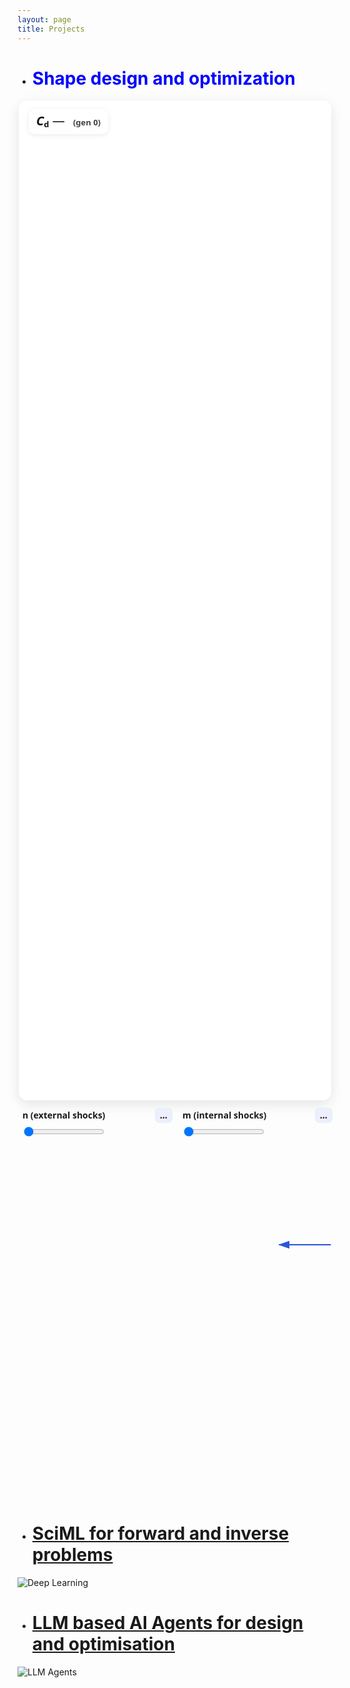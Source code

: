 ```yaml
---
layout: page
title: Projects
---
```


* # <span style="color:blue">Shape design and optimization </span>

<!-- model-viewer runtime -->
<script type="module" src="https://unpkg.com/@google/model-viewer@latest/dist/model-viewer.min.js"></script>
<script nomodule src="https://unpkg.com/@google/model-viewer@latest/dist/model-viewer-legacy.js"></script>

<style>
  .mv-wrap {
    position: relative;
    width: min(500px, 60vw);   /* narrower card */
    height: 40vh;              /* a bit shorter */
    margin: 0 auto;            /* center on page */
    background: #ffffff;
    border-radius: 14px;
    box-shadow: 0 6px 20px rgba(0,0,0,.10);
    overflow: hidden;
  }
  .mv-layer {
    position: absolute; inset: 0;
    width: 100%; height: 100%;
    background: #ffffff;
  
    /* enlarge + nudge down so the nose fits in frame */
    transform: translateY(24px) scale(2.5);   /* tweak 16–40px to taste */
    transform-origin: 50% 40%;                /* pivot slightly above center */
    will-change: transform;
  }
  .hidden { visibility: hidden; }

  /* === NEW: big HUD for Cd === */
  .hud {
    font-family: "Times New Roman", Times, serif;
    font-size: 28px;
    font-weight: 600;
    position: absolute; top: 14px; left: 16px;
    padding: 8px 12px;
    background: rgba(255,255,255,0.92);
    color: #111;
    border-radius: 10px;
    font: 700 20px/1.1 system-ui, -apple-system, Segoe UI, Roboto, sans-serif;
    box-shadow: 0 2px 8px rgba(0,0,0,0.08);
  }
  .hud .sym em { font-style: italic; }
  .hud .sym sub { font-size: 0.65em; vertical-align: -0.25em; }

  #cdVal { font-weight: 400; }
  
  .hud .small { font-weight: 600; font-size: 13px; opacity: .8; margin-left: 8px; }
</style>

<div class="mv-wrap">
  <!-- double buffer: A (front) + B (back) -->
  <!-- mvA -->
<model-viewer id="mvA" class="mv-layer"
  camera-controls disable-zoom disable-pan interaction-prompt="none"
  exposure="1" shadow-intensity="0"
  camera-orbit="200deg 65deg 100%"
  min-camera-orbit="200deg 65deg 100%"
  max-camera-orbit="200deg 65deg 100%"
  field-of-view="22deg"
  camera-target="0m 0m 0m"
  autoplay></model-viewer>

<!-- mvB (must match mvA exactly) -->
<model-viewer id="mvB" class="mv-layer hidden"
  camera-controls disable-zoom disable-pan interaction-prompt="none"
  exposure="1" shadow-intensity="0"
  camera-orbit="200deg 65deg 100%"
  min-camera-orbit="200deg 65deg 100%"
  max-camera-orbit="200deg 65deg 100%"
  field-of-view="22deg"
  camera-target="0m 0m 0m"
  autoplay></model-viewer>


  <!-- === NEW: Cd overlay -->
  <div class="hud"><span class="sym"><em>C</em><sub>d</sub></span> <span id="cdVal">—</span> <span class="small">(gen <span id="genIdx">0</span>)</span></div>

</div>

<script>
(function(){
  // ----- CONFIG (edit these only) -----
  const BASE   = '{{ "/" | relative_url }}'.replace(/\/+$/, '') + '/';
  const FOLDER = 'assets/flow/history_pop_00/'; // change folder to another population if needed
  const START  = 0;          // first frame index
  const END    = 50;         // last frame index (inclusive)
  const PAD    = 3;          // zero-padding width in filenames
  const FPS    = 5;          // playback speed (frames per second)
  const LOOP   = true;      // play forward once
  const SUFFIX = '_unlit';   // '' if you overwrote originals; '_unlit' if you created copies
  const EXT    = '.glb';
  const CACHE_BUST = '?v={{ site.time | date: "%s" }}'; // avoid stale cache on GH Pages

  // === NEW: Cd JSON path (sits next to frames) ===
  // Expecting: { "cd": [cd_gen0, cd_gen1, ...] }
  const CD_JSON = BASE + FOLDER + 'pop_00_meta.json' + CACHE_BUST;

  const mvA = document.getElementById('mvA');
  const mvB = document.getElementById('mvB');
  const cdEl  = document.getElementById('cdVal');
  const genEl = document.getElementById('genIdx');

  let cur = START;
  let front = mvA;  // currently visible
  let back  = mvB;  // preloads next frame
  let cdArr = null; // will hold array of Cd values

  function framePath(i){
    const id = String(i).padStart(PAD, '0');
    return BASE + FOLDER + 'frame_' + id + SUFFIX + EXT + CACHE_BUST;
  }

  function updateHUD(i){
    if (genEl) genEl.textContent = i;
    if (!cdArr || !cdArr.length) { cdEl && (cdEl.textContent = '—'); return; }
    const val = cdArr[Math.max(0, Math.min(i, cdArr.length - 1))];
    cdEl.textContent = (typeof val === 'number') ? val.toFixed(4) : '—';
  }

  function swapLayers(){
    front.classList.add('hidden');
    back.classList.remove('hidden');
    const tmp = front; front = back; back = tmp;
  }

  function scheduleNext(){
    if (cur > END) { if (!LOOP) return; cur = START; }

    back.src = framePath(cur);

    const onLoaded = () => {
      back.removeEventListener('load', onLoaded);
      swapLayers();
      updateHUD(cur);           // === NEW: update Cd for this gen
      cur += 1;
      setTimeout(scheduleNext, 1000 / FPS);
    };
    back.addEventListener('load', onLoaded, { once: true });

    const onError = () => {
      back.removeEventListener('error', onError);
      cur += 1;
      setTimeout(scheduleNext, 0);
    };
    back.addEventListener('error', onError, { once: true });
  }

  function startPlayback(){
    front.src = framePath(START);
    front.addEventListener('load', () => {
      updateHUD(START);        // === NEW: show Cd for first gen
      cur = START + 1;
      setTimeout(scheduleNext, 1000 / FPS);
    }, { once: true });
  }

  // === NEW: fetch Cd data first (non-fatal if missing) ===
  function loadCd(){
    return fetch(CD_JSON)
      .then(r => r.ok ? r.json() : null)
      .then(j => {
        if (j && Array.isArray(j.cd)) cdArr = j.cd;
      })
      .catch(() => { /* ignore; no HUD update if missing */ });
  }

  document.addEventListener('DOMContentLoaded', () => {
    loadCd().finally(startPlayback);
  });
})();
</script>





<!-- ── Scramjet param sweep block (Markdown-safe) ─────────── -->
<script type="module" src="https://unpkg.com/@google/model-viewer/dist/model-viewer.min.js"></script>

<style>
  .scramjet-wrap { max-width:980px; margin:.75rem auto; position:relative; padding:0 0 0 .5rem; } /* no right padding */
  .scramjet-controls{display:flex;gap:1rem;align-items:center;justify-content:space-between;margin:0 0 .5rem}
  .scramjet-ctl{flex:1}
  .scramjet-ctl label{display:flex;align-items:center;justify-content:space-between;font:600 14px/1.2 system-ui,-apple-system,Segoe UI,Roboto,sans-serif;margin:0 0 .25rem}
  .scramjet-ctl output{font:600 14px;color:#111;background:#eef;padding:.15rem .45rem;border-radius:.4rem;border:1px solid #cfe}
  .scramjet-ticks{display:flex;justify-content:space-between;font:12px system-ui,-apple-system,Segoe UI,Roboto,sans-serif;color:#555;margin:.2rem 0 0}
  .scramjet-viewer{width:100%;height:560px;background:transparent;display:block}
  .scramjet-arrow{
    position:absolute; right:0;  /* flush against the right edge */
    top:35%; transform:translateY(-50%);
    width:18%; height:10%;
    pointer-events:none; opacity:.95; z-index:2;
  }
</style>

<div class="scramjet-wrap" id="scramjet-wrap">
  <div class="scramjet-controls">
    <div class="scramjet-ctl">
      <label>n (external shocks) <output id="scramjet-nOut">…</output></label>
      <input id="scramjet-n" type="range" min="0" max="4" step="1" value="0" />
      <div id="scramjet-nTicks" class="scramjet-ticks"></div>
    </div>
    <div class="scramjet-ctl">
      <label>m (internal shocks) <output id="scramjet-mOut">…</output></label>
      <input id="scramjet-m" type="range" min="0" max="4" step="1" value="0" />
      <div id="scramjet-mTicks" class="scramjet-ticks"></div>
    </div>
  </div>

  <!-- Viewer (NO inline comments inside the tag) -->
  <model-viewer
    id="scramjet-mv"
    class="scramjet-viewer"
    src="{{ '/assets/flow/scramjet/scramjet.glb' | relative_url }}"
    alt="Scramjet intake walls colored by Mach; translucent side plates"
    camera-controls
    auto-rotate
    rotation-per-second="0deg"
    auto-rotate-delay="0"
    camera-orbit="-95deg 160deg 120%"
    exposure="1.0"
    shadow-intensity="0"
    ar>
  </model-viewer>

  <!-- Freestream arrow -->
  <svg aria-hidden="true" viewBox="0 0 300 60" preserveAspectRatio="xMidYMid meet" class="scramjet-arrow">
    <defs>
      <marker id="scramjet-fs-head" markerWidth="15" markerHeight="10" refX="9" refY="3.5" orient="auto">
        <polygon points="0 0, 10 3.5, 0 7" fill="#1d4ed8"></polygon>
      </marker>
    </defs>
    <!-- single line; JS below sets its direction -->
    <line id="scramjet-fs-line" x1="290" y1="30" x2="20" y2="30"
          stroke="#1d4ed8" stroke-width="6" stroke-linecap="round"
          marker-end="url(#scramjet-fs-head)"></line>
  </svg>
</div>

<script>
(function(){
  // ---- Arrow direction: 'rtl' = right→left (arrowhead on LEFT). 'ltr' = left→right (arrowhead on RIGHT)
  const FLOW_DIR = 'rtl';

  const base = "{{ '/assets/flow/scramjet/' | relative_url }}".replace(/\/+$/,'/');
  const manifestUrl = base + "manifest.json";

  const mv   = document.getElementById('scramjet-mv');
  const nEl  = document.getElementById('scramjet-n');
  const mEl  = document.getElementById('scramjet-m');
  const nOut = document.getElementById('scramjet-nOut');
  const mOut = document.getElementById('scramjet-mOut');
  const nTicks = document.getElementById('scramjet-nTicks');
  const mTicks = document.getElementById('scramjet-mTicks');
  const fsLine = document.getElementById('scramjet-fs-line');

  // apply arrow direction once
  function setArrowDirection(dir){
    if (dir === 'ltr'){         // left → right
      fsLine.setAttribute('x1','20');  fsLine.setAttribute('x2','290');
    } else {                    // 'rtl' (default): right → left
      fsLine.setAttribute('x1','290'); fsLine.setAttribute('x2','20');
    }
  }
  setArrowDirection(FLOW_DIR);

  let nVals = [2,3,10,32,100], mVals = [2,3,10,32,100];
  let pattern = "scramjet_n{n}_m{m}.glb";

  fetch(manifestUrl, {cache:'no-store'}).then(r => r.ok ? r.json() : null).then(man => {
    if (man){
      if (Array.isArray(man.n_values)) nVals = man.n_values;
      if (Array.isArray(man.m_values)) mVals = man.m_values;
      if (man.pattern) pattern = man.pattern;
    }
    init();
  }).catch(init);

  function init(){
    nEl.max = String(nVals.length - 1);
    mEl.max = String(mVals.length - 1);
    nTicks.innerHTML = nVals.map(v => `<span>${v}</span>`).join('');
    mTicks.innerHTML = mVals.map(v => `<span>${v}</span>`).join('');

    // start both sliders at the middle value
    const iN0 = Math.floor(nVals.length / 2);
    const iM0 = Math.floor(mVals.length / 2);
    nEl.value = iN0;  mEl.value = iM0;

    updateModel();
  }

  const fileFor = (n, m) => base + pattern.replace("{n}", n).replace("{m}", m);

  const seen = new Set();
  function prefetch(url){
    if (seen.has(url)) return;
    const l = document.createElement('link'); l.rel='prefetch'; l.href=url;
    document.head.appendChild(l); seen.add(url);
  }
  function prefetchNeighbors(iN, iM){
    const idx = [[iN-1,iM],[iN+1,iM],[iN,iM-1],[iN,iM+1],[iN-1,iM-1],[iN+1,iM+1],[iN-1,iM+1],[iN+1,iM-1]];
    for (const [a,b] of idx){
      if (a>=0 && a<nVals.length && b>=0 && b<mVals.length){
        prefetch( fileFor(nVals[a], mVals[b]) );
      }
    }
  }

  function updateModel(){
    const iN = parseInt(nEl.value,10);
    const iM = parseInt(mEl.value,10);
    const n = nVals[iN], m = mVals[iM];
    nOut.textContent = n; mOut.textContent = m;
    mv.src = fileFor(n, m);

    // keep your preferred default camera if needed
    // mv.cameraOrbit = '-90deg 160deg 120%'; mv.jumpCameraToGoal();

    prefetchNeighbors(iN, iM);
  }

  let raf = null;
  function onInput(){
    if (raf) cancelAnimationFrame(raf);
    raf = requestAnimationFrame(()=>{ updateModel(); raf=null; });
  }
  nEl.addEventListener('input', onInput);
  mEl.addEventListener('input', onInput);
})();
</script>
<!-- ───────────────────────────────────────────────────────────── -->






* # <span style="color:blue">[SciML for forward and inverse problems](Sub_projects/p_deep_learning.md) </span>

![Deep Learning](https://github.com/user-attachments/assets/be1c2e28-2088-48e6-a927-a2e9a19617ce "Differentiable physics-based phiflow fluid solver used as a solver-in-the-loop approach for learning a continuous function for the accurate reconstruction of local (wall boundary properties) and global (cylinder wake frequencies) fluid phenomena. ")


* # <span style="color:blue">[LLM based AI Agents for design and optimisation](Sub_projects/p_immersed_boundary.md) </span>

![LLM Agents](https://github.com/user-attachments/assets/88a11cd4-c813-481f-8f7f-e573ae7724ec "Depiction of an agentic framework that leverages LLM like ChatGPT 3.5 and Llama-3.1-70B model to perform zero shot optimisation for complex single and multi-objective optimisation problems of practical interest. ")

